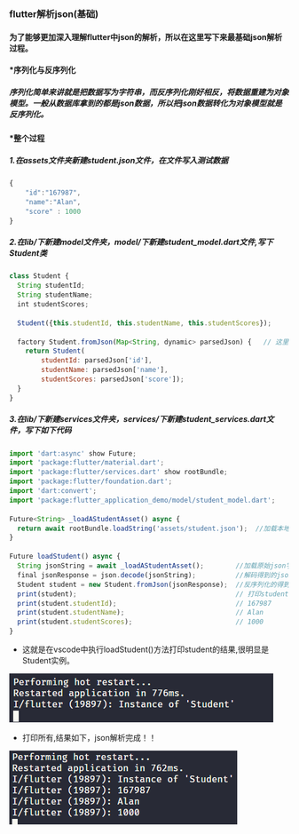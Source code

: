 ### flutter解析json(基础)
#### 为了能够更加深入理解flutter中json的解析，所以在这里写下来最基础json解析过程。

#### *序列化与反序列化
##### 序列化简单来讲就是把数据写为字符串，而反序列化刚好相反，将数据重建为对象模型。一般从数据库拿到的都是json数据，所以把json数据转化为对象模型就是反序列化。

#### *整个过程
##### 1.在assets文件夹新建student.json文件，在文件写入测试数据
``` js
{
    "id":"167987",
    "name":"Alan",
    "score" : 1000
}
```
##### 2.在lib/下新建model文件夹，model/下新建student_model.dart文件,写下Student类
``` js
class Student {
  String studentId;
  String studentName;
  int studentScores;

  Student({this.studentId, this.studentName, this.studentScores});

  factory Student.fromJson(Map<String, dynamic> parsedJson) {   // 这里的factory关键字的目的是让构造函数不会一直创建类的新实例
    return Student(
        studentId: parsedJson['id'],
        studentName: parsedJson['name'],
        studentScores: parsedJson['score']);
  }
}
```
##### 3.在lib/下新建services文件夹，services/下新建student_services.dart文件，写下如下代码
```js
import 'dart:async' show Future;
import 'package:flutter/material.dart';
import 'package:flutter/services.dart' show rootBundle;
import 'package:flutter/foundation.dart';
import 'dart:convert';
import 'package:flutter_application_demo/model/student_model.dart';

Future<String> _loadAStudentAsset() async {
  return await rootBundle.loadString('assets/student.json');  //加载本地数据 
}

Future loadStudent() async {
  String jsonString = await _loadAStudentAsset();        //加载原始json字符串
  final jsonResponse = json.decode(jsonString);          //解码得到的json字符串
  Student student = new Student.fromJson(jsonResponse);  //反序列化的得到的json数据
  print(student);                                        // 打印student 显示 Instance of 'Student'
  print(student.studentId);                              // 167987
  print(student.studentName);                            // Alan
  print(student.studentScores);                          // 1000             
}
```
- 这就是在vscode中执行loadStudent()方法打印student的结果,很明显是Student实例。

![](../../.vuepress/public/flutter_instance.png)

- 打印所有,结果如下，json解析完成！！

![](../../.vuepress/public/flutter_all.png)




